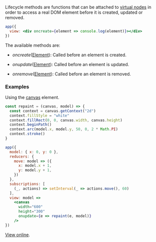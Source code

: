 Lifecycle methods are functions that can be attached to [virtual nodes](hyperapp/hyperapp/wiki/api#h) in order to access a real DOM element before it is created, updated or removed.

```jsx
app({
  view: <div oncreate={element => console.log(element)}></div>
})
```
The available methods are:

* _oncreate_([Element](https://developer.mozilla.org/en-US/docs/Web/API/Element)):  Called before an element is created.

* _onupdate_([Element](https://developer.mozilla.org/en-US/docs/Web/API/Element)): Called before an element is updated.

* _onremove_([Element](https://developer.mozilla.org/en-US/docs/Web/API/Element)): Called before an element is removed.


### Examples
Using the [canvas](https://developer.mozilla.org/en-US/docs/Web/API/Canvas_API/Tutorial) element.

```jsx
const repaint = (canvas, model) => {
  const context = canvas.getContext("2d")
  context.fillStyle = "white"
  context.fillRect(0, 0, canvas.width, canvas.height)
  context.beginPath()
  context.arc(model.x, model.y, 50, 0, 2 * Math.PI)
  context.stroke()
}

app({
  model: { x: 0, y: 0 },
  reducers: {
    move: model => ({
      x: model.x + 1,
      y: model.y + 1,
    })
  },
  subscriptions: [
    (_, actions) => setInterval(_ => actions.move(), 60)
  ],
  view: model =>
    <canvas
      width="600"
      height="300"
      onupdate={e => repaint(e, model)}
    />
})
```

[View online](http://codepen.io/jbucaran/pen/MJXMQZ/).